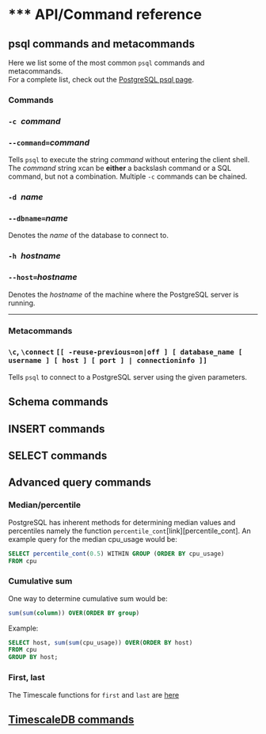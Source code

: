 # *** API/Command reference

## psql commands and metacommands
Here we list some of the most common `psql` commands and metacommands.  
For a complete list, check out the [PostgreSQL psql page][psql].

### Commands

### `-c `*command*
### `--command=`*command*

Tells `psql` to execute the string *command* without entering the client shell.
The *command* string xcan be **either** a backslash command or a SQL command,
but not a combination.  Multiple `-c` commands can be chained.

### `-d `*name*
### `--dbname=`*name*

Denotes the *name* of the database to connect to.

### `-h `*hostname*
### `--host=`*hostname*

Denotes the *hostname* of the machine where the PostgreSQL server is running.

---

### Metacommands

### `\c`, `\connect` `[[ -reuse-previous=on|off ] [ database_name [ username ] [ host ] [ port ] | connectioninfo ]]`

Tells `psql` to connect to a PostgreSQL server using the given parameters.

## Schema commands

## INSERT commands

## SELECT commands

## Advanced query commands

### Median/percentile

PostgreSQL has inherent methods for determining median values and percentiles
namely the function `percentile_cont`[link][percentile_cont].  An example query
for the median cpu_usage would be:
```SQL
SELECT percentile_cont(0.5) WITHIN GROUP (ORDER BY cpu_usage)
FROM cpu
```

### Cumulative sum

One way to determine cumulative sum would be:
```SQL
sum(sum(column)) OVER(ORDER BY group)
```
Example:
```SQL
SELECT host, sum(sum(cpu_usage)) OVER(ORDER BY host)
FROM cpu
GROUP BY host;
```

### First, last
The Timescale functions for `first` and `last` are [here][first-last]


## [TimescaleDB commands](/api/api-timescaledb)

[psql]:https://www.postgresql.org/docs/9.6/static/app-psql.html
[first-last]:/api/api-timescaledb#first-last
